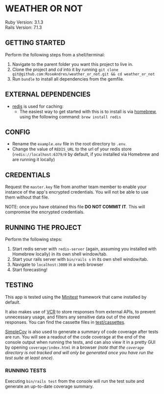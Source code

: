 # WEATHER OR NOT

Ruby Version: 3.1.3  
Rails Version: 7.1.3

## GETTING STARTED
Perform the following steps from a shell/terminal:
1. Navigate to the parent folder you want this project to live in.
1. Clone the project and _cd_ into it by running `git clone git@github.com:RoseAndres/weather_or_not.git && cd weather_or_not`
1. Run `bundle` to install all dependencies from the gemfile.

## EXTERNAL DEPENDENCIES
* [redis](https://redis.io) is used for caching:
  * The easiest way to get started with this is to install is via [homebrew](https://brew.sh/), using the following command: `brew install redis`

## CONFIG
* Rename the `example.env` file in the root directory to `.env`.
* Change the value of `REDIS_URL` to the url of your redis store (`redis://localhost:6379/0` by default, if you installed via Homebrew and are running it locally)

## CREDENTIALS
Request the `master.key` file from another team member to enable your instance of the app's encrypted credentials. You will not be able to use them without that file.

NOTE: once you have obtained this file **DO NOT COMMIT IT**. This will compromise the encrypted credentials.

## RUNNING THE PROJECT
Perform the following steps:
1. Start redis server with `redis-server` (again, assuming you installed with Homebrew locally) in its own shell window/tab.
1. Start your rails server with `bin/rails s` in its own shell window/tab.
1. Navigate to `localhost:3000` in a web browser
1. Start forecasting!

## TESTING
This app is tested using the [Minitest](https://github.com/minitest/minitest) framework that came installed by default. 

It also makes use of [VCR](https://github.com/vcr/vcr) to store responses from external APIs, to prevent unnecessary usage, and filters any sensitive data out of the stored responses.
You can find the cassette files in [test/cassettes](test/cassettes).

[SimpleCov](https://github.com/simplecov-ruby/simplecov) is also used to generate a summary of code coverage after tests are run. You will see a readout of the code coverage at the end of the console output when running the tests, and can also view it in a pretty GUI by opening `coverage/index.html` in a browser _(note that the `coverage` directory is not tracked and will only be generated once you have run the test suite at least once)_.

 ### RUNNING TESTS
 Executing `bin/rails test` from the console will run the test suite and generate an up-to-date coverage summary.
